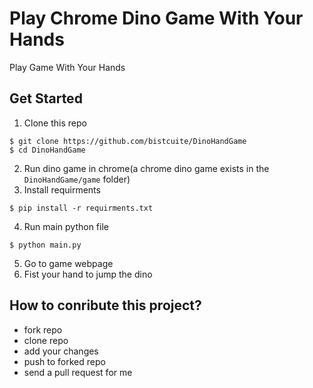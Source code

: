 # Play Chrome Dino Game With Your Hands
Play Game With Your Hands

## Get Started
1. Clone this repo
```
$ git clone https://github.com/bistcuite/DinoHandGame
$ cd DinoHandGame
```
2. Run dino game in chrome(a chrome dino game exists in the `DinoHandGame/game` folder)
3. Install requirments
```
$ pip install -r requirments.txt
```
4. Run main python file
```
$ python main.py
```
5. Go to game webpage
6. Fist your hand to jump the dino

## How to conribute this project?
- fork repo
- clone repo
- add your changes
- push to forked repo
- send a pull request for me 